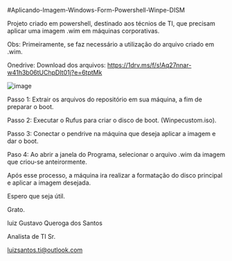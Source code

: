 #Aplicando-Imagem-Windows-Form-Powershell-Winpe-DISM

Projeto criado em powershell, destinado aos técnios de TI, que precisam aplicar uma imagem .wim em máquinas corporativas. 

Obs:  Primeiramente, se faz necessário a utilização do arquivo criado em .wim.

Onedrive: Download dos arquivos: https://1drv.ms/f/s!Aq27nnar-w41h3b06tUChpDIt01j?e=6tptMk

![image](https://user-images.githubusercontent.com/126285028/225759861-1fc1a233-fe75-4c89-9e43-9c62d66f49fc.png)


Passo 1: Extrair os arquivos do repositório em sua máquina, a fim de preparar o boot.

Passo 2: Executar o Rufus para criar o  disco de boot. (Winpecustom.iso).

Passo 3: Conectar o pendrive na máquina que deseja aplicar a imagem e dar o boot.

Paso 4:  Ao abrir a janela do Programa, selecionar o arquivo .wim da imagem que criou-se anteirormente.

Após esse processo, a máquina ira realizar a formatação do disco principal e aplicar a imagem desejada.

Espero que seja útil.

Grato.

luiz Gustavo Queroga dos Santos

Analista de TI Sr.

luizsantos.ti@outlook.com









